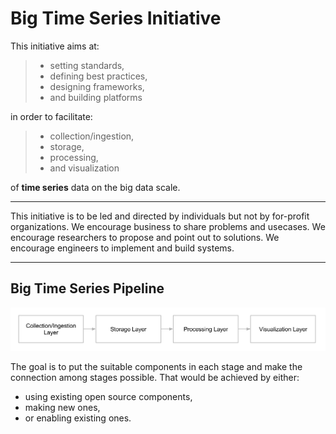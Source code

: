 Big Time Series Initiative
==========================

This initiative aims at:
>- setting standards,
>- defining best practices,
>- designing frameworks,
>- and building platforms

in order to facilitate:
>- collection/ingestion,
>- storage,
>- processing,
>- and visualization

of **time series** data on the big data scale.
______________________________________________________________________________________________

This initiative is to be led and directed by individuals but not by for-profit organizations.
We encourage business to share problems and usecases.
We encourage researchers to propose and point out to solutions.
We encourage engineers to implement and build systems.

______________________________________________________________________________________________
## Big Time Series Pipeline

![](images/bigts-pipeline.png?raw=true "Big Time Series Pipeline")

The goal is to put the suitable components in each stage and make the connection among stages possible.
That would be achieved by either:
- using existing open source components,
- making new ones,
- or enabling existing ones.
